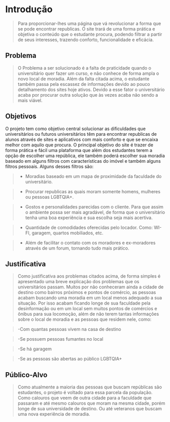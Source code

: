 # Introdução 

> Para proporcionar-lhes uma página que vá revolucionar a forma que se pode encontrar republicas. O site trará de uma forma prática e objetiva o conteúdo que o estudante procura, podendo filtrar a partir de seus interesses, trazendo conforto, funcionalidade e eficácia.    

  

## Problema  

>O Problema a ser solucionado é a falta de praticidade quando o universitário quer fazer um curso, e não conhece de forma ampla o novo local de moradia. Além da falta citada acima, o estudante também passa pela escassez de informações devido ao pouco detalhamento dos sites hoje ativos. Devido a esse fator o universitário acaba por procurar outra solução que às vezes acaba não sendo a mais viável.   

  

## Objetivos 

O projeto tem como objetivo central solucionar as dificuldades que universitários ou futuros universitários têm para encontrar republicas de alunos através de sites e aplicativos com mais conforto e que se encaixa melhor com aquilo que procura. O principal objetivo do site é trazer de forma prática e fácil uma plataforma que além dos estudantes terem a opção de escolher uma república, ele também poderá escolher sua moradia baseado em alguns filtros com características do imóvel e também alguns filtros pessoais. Alguns desses filtros são: 

> 

>- Moradias baseado em um mapa de proximidade da faculdade do universitário. 

> 

>- Procurar republicas as quais moram somente homens, mulheres ou pessoas LGBTQIA+. 

> 

>- Gostos e personalidades parecidas com o cliente. Para que assim o ambiente possa ser mais agradável, de forma que o universitário tenha uma boa experiência e sua escolha seja mais acertiva. 

> 

>- Quantidade de comodidades oferecidas pelo locador. Como: WI-FI, garagem, quartos mobiliados, etc. 

> 

>- Além de facilitar o contato com os moradores e ex-moradores através de um forum, tornando tudo mais prático. 

  

## Justificativa 

>Como justificativa aos problemas citados acima, de forma simples é apresentado uma breve explicação dos problemas que os universitários passam. Muitos por não conheceram ainda a cidade de destino como bairros próximos e pontos de comércio, as pessoas acabam buscando uma moradia em um local menos adequado a sua situação. Por isso acabam ficando longe de sua faculdade pela desinformação ou em um local sem muitos pontos de comércios e ônibus para sua locomoção, além de não terem tantas informações sobre o local de moradia e as pessoas que residem nele, como:   

> 

>-Com quantas pessoas vivem na casa de destino  

> 

>-Se possuem pessoas fumantes no local  

> 

>-Se há garagem  

> 

>-Se as pessoas são abertas ao público LGBTQIA+  

  

## Público-Alvo 

>Como atualmente a maioria das pessoas que buscam repúblicas são estudantes, o projeto é voltado para essa parcela da população. Como calouros que veem de outra cidade para a faculdade que passaram e até mesmo calouros que moram na mesma cidade, porém longe de sua universidade de destino. Ou até veteranos que buscam uma nova experiência de moradia.  
